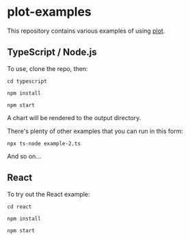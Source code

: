 # plot-examples

This repository contains various examples of using [plot](https://www.npmjs.com/package/plot).

## TypeScript / Node.js

To use, clone the repo, then:

    cd typescript

    npm install

    npm start

A chart will be rendered to the output directory.

There's plenty of other examples that you can run in this form:

    npx ts-node example-2.ts

And so on...

## React

To try out the React example:

    cd react
    
    npm install

    npm start